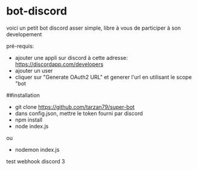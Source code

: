# bot-discord
voici un petit bot discord asser simple, libre à vous de participer à son developement

pré-requis: 
- ajouter une appli sur discord à cette adresse: https://discordapp.com/developers
- ajouter un user
- cliquer sur "Generate OAuth2 URL" et generer l'url en utilisant le scope "bot

##installation

- git clone https://github.com/tarzan79/super-bot
- dans config.json, mettre le token fourni par discord
- npm install
- node index.js

ou

- nodemon index.js


test webhook discord 3

